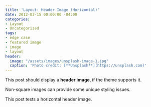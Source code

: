 ```yaml
---
title: 'Layout: Header Image (Horizontal)'
date: 2012-03-15 00:00:00 -04:00
categories:
- Layout
- Uncategorized
tags:
- edge case
- featured image
- image
- layout
header:
  image: "/assets/images/unsplash-image-1.jpg"
  caption: 'Photo credit: [**Unsplash**](https://unsplash.com)'
---
```


This post should display a **header image**, if the theme supports it.

Non-square images can provide some unique styling issues.

This post tests a horizontal header image.